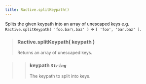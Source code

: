 ```yaml
---
title: Ractive.splitKeypath()
---
```


Splits the given keypath into an array of unescaped keys e.g. `Ractive.splitKeypath( 'foo.bar\.baz' )` => `[ 'foo', 'bar.baz' ]`.

> ### Ractive.splitKeypath( keypath )
> Returns an array of unescaped keys.

> > ### **keypath** *`String`*
> > The keypath to split into keys.


